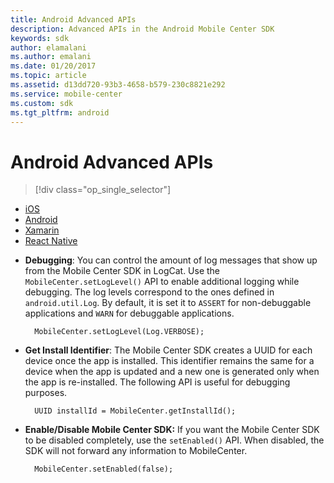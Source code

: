 ```yaml
---
title: Android Advanced APIs
description: Advanced APIs in the Android Mobile Center SDK
keywords: sdk
author: elamalani
ms.author: emalani
ms.date: 01/20/2017
ms.topic: article
ms.assetid: d13dd720-93b3-4658-b579-230c8821e292
ms.service: mobile-center
ms.custom: sdk
ms.tgt_pltfrm: android
---
```


# Android Advanced APIs

> [!div class="op_single_selector"]
- [iOS](ios.md)
- [Android](android.md)
- [Xamarin](xamarin.md)
- [React Native](react-native.md)

* **Debugging**: You can control the amount of log messages that show up from the Mobile Center SDK in LogCat. Use the `MobileCenter.setLogLevel()` API to enable additional logging while debugging. The log levels correspond to the ones defined in `android.util.Log`. By default, it is set it to `ASSERT` for non-debuggable applications and `WARN` for debuggable applications.

        MobileCenter.setLogLevel(Log.VERBOSE);

* **Get Install Identifier**: The Mobile Center SDK creates a UUID for each device once the app is installed. This identifier remains the same for a device when the app is updated and a new one is generated only when the app is re-installed. The following API is useful for debugging purposes.

        UUID installId = MobileCenter.getInstallId();

* **Enable/Disable Mobile Center SDK:** If you want the Mobile Center SDK to be disabled completely, use the `setEnabled()` API. When disabled, the SDK will not forward any information to MobileCenter.

        MobileCenter.setEnabled(false);
